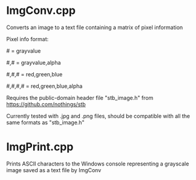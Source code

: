 # ImgConv.cpp

Converts an image to a text file containing a matrix of pixel information

Pixel info format:

\#		= grayvalue

#,#		= grayvalue,alpha

#,#,#	= red,green,blue

#,#,#,# = red,green,blue,alpha

Requires the public-domain header file "stb_image.h" from https://github.com/nothings/stb

Currently tested with .jpg and .png files, should be compatible with all the same formats as "stb_image.h"

# ImgPrint.cpp

Prints ASCII characters to the Windows console representing a grayscale image saved as a text file by ImgConv
